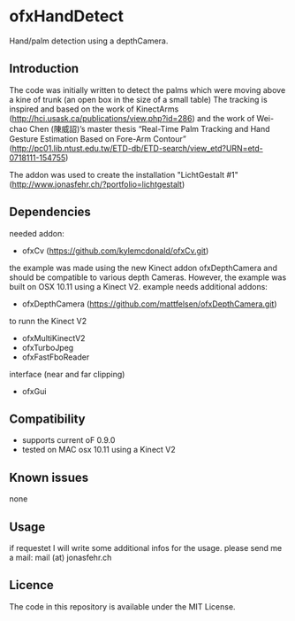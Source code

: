 # ofxHandDetect
Hand/palm detection using a depthCamera.

Introduction
------------
The code was initially written to detect the palms which were moving above a kine of trunk (an open box in the size of a small table) The tracking is inspired and based on the work of KinectArms (http://hci.usask.ca/publications/view.php?id=286) and the work of Wei-chao Chen (陳威詔)’s master thesis “Real-Time Palm Tracking and Hand Gesture Estimation Based on Fore-Arm Contour” (http://pc01.lib.ntust.edu.tw/ETD-db/ETD-search/view_etd?URN=etd-0718111-154755)

The addon was used to create the installation "LichtGestalt #1" (http://www.jonasfehr.ch/?portfolio=lichtgestalt)

Dependencies
------------
needed addon:
- ofxCv (https://github.com/kylemcdonald/ofxCv.git)

the example was made using the new Kinect addon ofxDepthCamera and should be compatible to various depth Cameras. However, the example was built on OSX 10.11 using a Kinect V2. 
example needs additional addons:
- ofxDepthCamera (https://github.com/mattfelsen/ofxDepthCamera.git)

to runn the Kinect V2
- ofxMultiKinectV2
- ofxTurboJpeg
- ofxFastFboReader

interface (near and far clipping)
- ofxGui

Compatibility
------------
- supports current oF 0.9.0
- tested on MAC osx 10.11 using a Kinect V2

Known issues
------------
none

Usage
------------
if requestet I will write some additional infos for the usage.
please send me a mail: mail (at) jonasfehr.ch

Licence
-------
The code in this repository is available under the MIT License.